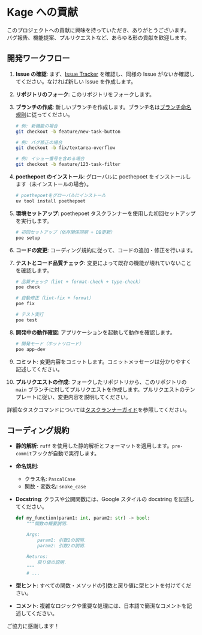 # Kage への貢献

このプロジェクトへの貢献に興味を持っていただき、ありがとうございます。
バグ報告、機能提案、プルリクエストなど、あらゆる形の貢献を歓迎します。

## 開発ワークフロー

1. **Issue の確認**: まず、[Issue Tracker](https://github.com/KTC-Security-Circle/Kage/issues) を確認し、同様の Issue がないか確認してください。なければ新しい Issue を作成します。

2. **リポジトリのフォーク**: このリポジトリをフォークします。

3. **ブランチの作成**: 新しいブランチを作成します。ブランチ名は[ブランチ命名規則](docs/branch_naming.md)に従ってください。

   ```bash
   # 例: 新機能の場合
   git checkout -b feature/new-task-button
   
   # 例: バグ修正の場合
   git checkout -b fix/textarea-overflow
   
   # 例: イシュー番号を含める場合
   git checkout -b feature/123-task-filter
   ```

4. **poethepoet のインストール**: グローバルに poethepoet をインストールします（未インストールの場合）。

   ```bash
   # poethepoetをグローバルにインストール
   uv tool install poethepoet
   ```

5. **環境セットアップ**: poethepoet タスクランナーを使用した初回セットアップを実行します。

   ```bash
   # 初回セットアップ（依存関係同期 + DB更新）
   poe setup
   ```

6. **コードの変更**: コーディング規約に従って、コードの追加・修正を行います。

7. **テストとコード品質チェック**: 変更によって既存の機能が壊れていないことを確認します。

   ```bash
   # 品質チェック（lint + format-check + type-check）
   poe check

   # 自動修正（lint-fix + format）
   poe fix

   # テスト実行
   poe test
   ```

8. **開発中の動作確認**: アプリケーションを起動して動作を確認します。

   ```bash
   # 開発モード（ホットリロード）
   poe app-dev
   ```

9. **コミット**: 変更内容をコミットします。コミットメッセージは分かりやすく記述してください。

10. **プルリクエストの作成**: フォークしたリポジトリから、このリポジトリの `main` ブランチに対してプルリクエストを作成します。プルリクエストのテンプレートに従い、変更内容を説明してください。

詳細なタスクコマンドについては[タスクランナーガイド](docs/task_runner.md)を参照してください。

## コーディング規約

- **静的解析**: `ruff` を使用した静的解析とフォーマットを適用します。`pre-commit`フックが自動で実行します。
- **命名規則**:
  - クラス名: `PascalCase`
  - 関数・変数名: `snake_case`
- **Docstring**: クラスや公開関数には、Google スタイルの docstring を記述してください。

  ```python
  def my_function(param1: int, param2: str) -> bool:
      """関数の概要説明.

      Args:
          param1: 引数1の説明.
          param2: 引数2の説明.

      Returns:
          戻り値の説明.
      """
      # ...
  ```

- **型ヒント**: すべての関数・メソッドの引数と戻り値に型ヒントを付けてください。
- **コメント**: 複雑なロジックや重要な処理には、日本語で簡潔なコメントを記述してください。

ご協力に感謝します！
